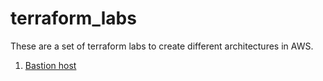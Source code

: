 # terraform_labs

These are a set of terraform labs to create different architectures in AWS.

1. [Bastion host](./bastion_host/)
